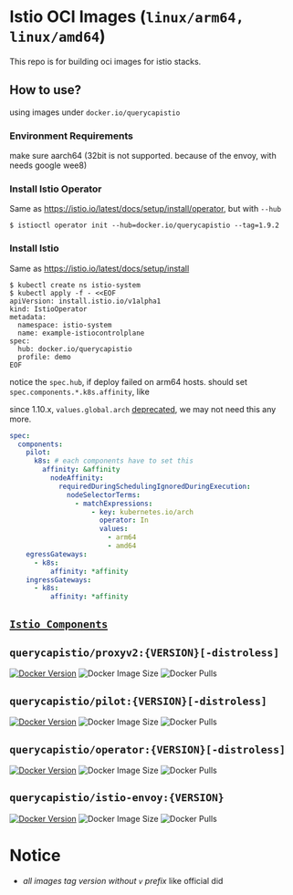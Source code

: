 # Istio OCI Images (`linux/arm64, linux/amd64`)

This repo is for building oci images for istio stacks.

## How to use?

using images under `docker.io/querycapistio`

### Environment Requirements

make sure aarch64 (32bit is not supported. because of the envoy, with needs google wee8)

### Install Istio Operator

Same as https://istio.io/latest/docs/setup/install/operator, but with `--hub`

```
$ istioctl operator init --hub=docker.io/querycapistio --tag=1.9.2
```

### Install Istio

Same as https://istio.io/latest/docs/setup/install

```
$ kubectl create ns istio-system
$ kubectl apply -f - <<EOF
apiVersion: install.istio.io/v1alpha1
kind: IstioOperator
metadata:
  namespace: istio-system
  name: example-istiocontrolplane
spec:
  hub: docker.io/querycapistio
  profile: demo
EOF
```

notice the `spec.hub`, if deploy failed on arm64 hosts. should set `spec.components.*.k8s.affinity`, like

since 1.10.x, `values.global.arch` [deprecated](https://istio.io/latest/news/releases/1.10.x/announcing-1.10/change-notes/#deprecation-notices), we may not need this any more.

```yaml
spec:
  components:
    pilot:
      k8s: # each components have to set this
        affinity: &affinity
          nodeAffinity:
            requiredDuringSchedulingIgnoredDuringExecution:
              nodeSelectorTerms:
                - matchExpressions:
                    - key: kubernetes.io/arch
                      operator: In
                      values:
                        - arm64
                        - amd64
    egressGateways:
      - k8s:
          affinity: *affinity
    ingressGateways:
      - k8s:
          affinity: *affinity
```

## [`Istio Components`](https://github.com/istio/istio)

## `querycapistio/proxyv2:{VERSION}[-distroless]`

[![Docker Version](https://img.shields.io/docker/v/querycapistio/proxyv2?sort=semver)](https://hub.docker.com/r/querycapistio/proxyv2/tags)
![Docker Image Size](https://img.shields.io/docker/image-size/querycapistio/proxyv2?sort=semver)
![Docker Pulls](https://img.shields.io/docker/pulls/querycapistio/proxyv2)

## `querycapistio/pilot:{VERSION}[-distroless]`

[![Docker Version](https://img.shields.io/docker/v/querycapistio/pilot?sort=semver)](https://hub.docker.com/r/querycapistio/pilot/tags)
![Docker Image Size](https://img.shields.io/docker/image-size/querycapistio/pilot?sort=semver)
![Docker Pulls](https://img.shields.io/docker/pulls/querycapistio/pilot)

## `querycapistio/operator:{VERSION}[-distroless]`

[![Docker Version](https://img.shields.io/docker/v/querycapistio/operator?sort=semver)](https://hub.docker.com/r/querycapistio/operator/tags)
![Docker Image Size](https://img.shields.io/docker/image-size/querycapistio/operator?sort=semver)
![Docker Pulls](https://img.shields.io/docker/pulls/querycapistio/operator)

## `querycapistio/istio-envoy:{VERSION}`

[![Docker Version](https://img.shields.io/docker/v/querycapistio/istio-envoy?sort=semver)](https://hub.docker.com/r/querycapistio/istio-envoy/tags)
![Docker Image Size](https://img.shields.io/docker/image-size/querycapistio/istio-envoy?sort=semver)
![Docker Pulls](https://img.shields.io/docker/pulls/querycapistio/istio-envoy)

# Notice

* *all images tag version without `v` prefix* like official did

